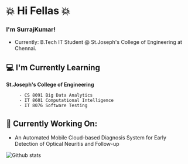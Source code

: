  # :collision: Hi Fellas :collision:

### I'm SurrajKumar!

   * Currently: B.Tech IT Student @ St.Joseph's College of Engineering at Chennai.
  
## :computer:  I'm Currently Learning
    
 **St.Joseph's College of Engineering**

         - CS 8091 Big Data Analytics
         - IT 8601 Computational Intelligence 
         - IT 8076 Software Testing

## :mag_right: Currently Working On: 

   * An Automated Mobile Cloud-based Diagnosis System for Early Detection of Optical Neuritis and Follow-up 


![Github stats](https://github-readme-stats.vercel.app/api?username=SurrajKumar2000&theme=highcontrast&show_icons=true&count_private=true)

